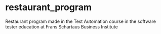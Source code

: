 # restaurant_program
Restaurant program made in the Test Automation course in the software tester education at Frans Schartaus Business Institute
